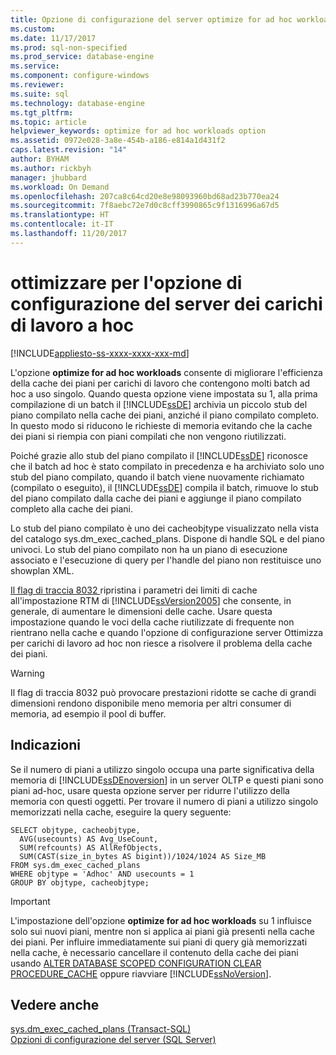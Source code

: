 ```yaml
---
title: Opzione di configurazione del server optimize for ad hoc workloads | Microsoft Docs
ms.custom: 
ms.date: 11/17/2017
ms.prod: sql-non-specified
ms.prod_service: database-engine
ms.service: 
ms.component: configure-windows
ms.reviewer: 
ms.suite: sql
ms.technology: database-engine
ms.tgt_pltfrm: 
ms.topic: article
helpviewer_keywords: optimize for ad hoc workloads option
ms.assetid: 0972e028-3a8e-454b-a186-e814a1d431f2
caps.latest.revision: "14"
author: BYHAM
ms.author: rickbyh
manager: jhubbard
ms.workload: On Demand
ms.openlocfilehash: 207ca8c64cd20e8e98093960bd68ad23b770ea24
ms.sourcegitcommit: 7f8aebc72e7d0c8cff3990865c9f1316996a67d5
ms.translationtype: HT
ms.contentlocale: it-IT
ms.lasthandoff: 11/20/2017
---
```

# <a name="optimize-for-ad-hoc-workloads-server-configuration-option"></a>ottimizzare per l'opzione di configurazione del server dei carichi di lavoro a hoc
[!INCLUDE[appliesto-ss-xxxx-xxxx-xxx-md](../../includes/appliesto-ss-xxxx-xxxx-xxx-md.md)]

  L'opzione **optimize for ad hoc workloads** consente di migliorare l'efficienza della cache dei piani per carichi di lavoro che contengono molti batch ad hoc a uso singolo. Quando questa opzione viene impostata su 1, alla prima compilazione di un batch il [!INCLUDE[ssDE](../../includes/ssde-md.md)] archivia un piccolo stub del piano compilato nella cache dei piani, anziché il piano compilato completo. In questo modo si riducono le richieste di memoria evitando che la cache dei piani si riempia con piani compilati che non vengono riutilizzati.  
  
 Poiché grazie allo stub del piano compilato il [!INCLUDE[ssDE](../../includes/ssde-md.md)] riconosce che il batch ad hoc è stato compilato in precedenza e ha archiviato solo uno stub del piano compilato, quando il batch viene nuovamente richiamato (compilato o eseguito), il [!INCLUDE[ssDE](../../includes/ssde-md.md)] compila il batch, rimuove lo stub del piano compilato dalla cache dei piani e aggiunge il piano compilato completo alla cache dei piani. 
  
 Lo stub del piano compilato è uno dei cacheobjtype visualizzato nella vista del catalogo sys.dm_exec_cached_plans. Dispone di handle SQL e del piano univoci. Lo stub del piano compilato non ha un piano di esecuzione associato e l'esecuzione di query per l'handle del piano non restituisce uno showplan XML.  
  
 [ Il flag di traccia 8032 ](../../t-sql/database-console-commands/dbcc-traceon-trace-flags-transact-sql.md) ripristina i parametri dei limiti di cache all'impostazione RTM di [!INCLUDE[ssVersion2005](../../includes/ssversion2005-md.md)] che consente, in generale, di aumentare le dimensioni delle cache. Usare questa impostazione quando le voci della cache riutilizzate di frequente non rientrano nella cache e quando l'opzione di configurazione server Ottimizza per carichi di lavoro ad hoc non riesce a risolvere il problema della cache dei piani.  
  
> [!WARNING]  
>  Il flag di traccia 8032 può provocare prestazioni ridotte se cache di grandi dimensioni rendono disponibile meno memoria per altri consumer di memoria, ad esempio il pool di buffer.  

## <a name="recommendations"></a>Indicazioni
Se il numero di piani a utilizzo singolo occupa una parte significativa della memoria di [!INCLUDE[ssDEnoversion](../../includes/ssdenoversion-md.md)] in un server OLTP e questi piani sono piani ad-hoc, usare questa opzione server per ridurre l'utilizzo della memoria con questi oggetti.
Per trovare il numero di piani a utilizzo singolo memorizzati nella cache, eseguire la query seguente:

```t-sql
SELECT objtype, cacheobjtype, 
  AVG(usecounts) AS Avg_UseCount, 
  SUM(refcounts) AS AllRefObjects, 
  SUM(CAST(size_in_bytes AS bigint))/1024/1024 AS Size_MB
FROM sys.dm_exec_cached_plans
WHERE objtype = 'Adhoc' AND usecounts = 1
GROUP BY objtype, cacheobjtype;
```

> [!IMPORTANT]
> L'impostazione dell'opzione **optimize for ad hoc workloads** su 1 influisce solo sui nuovi piani, mentre non si applica ai piani già presenti nella cache dei piani.
> Per influire immediatamente sui piani di query già memorizzati nella cache, è necessario cancellare il contenuto della cache dei piani usando [ALTER DATABASE SCOPED CONFIGURATION CLEAR PROCEDURE_CACHE](../../t-sql/statements/alter-database-scoped-configuration-transact-sql.md) oppure riavviare [!INCLUDE[ssNoVersion](../../includes/ssnoversion-md.md)].

## <a name="see-also"></a>Vedere anche  
 [sys.dm_exec_cached_plans &#40;Transact-SQL&#41;](../../relational-databases/system-dynamic-management-views/sys-dm-exec-cached-plans-transact-sql.md)   
 [Opzioni di configurazione del server &#40;SQL Server&#41;](../../database-engine/configure-windows/server-configuration-options-sql-server.md)  
  
  
